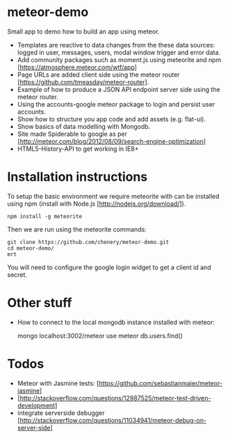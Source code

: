 meteor-demo
===========

Small app to demo how to build an app using meteor.

- Templates are reactive to data changes from the these data sources: logged in user, messages, users, modal window trigger and error data.
- Add community packages such as moment.js using meteorite and npm [https://atmosphere.meteor.com/wtf/app]
- Page URLs are added client side using the meteor router [https://github.com/tmeasday/meteor-router].
- Example of how to produce a JSON API endpoint server side using the meteor router.
- Using the accounts-google meteor package to login and persist user accounts.
- Show how to structure you app code and add assets (e.g. flat-ui).
- Show basics of data modelling with Mongodb.
- Site made Spiderable to google as per [http://meteor.com/blog/2012/08/09/search-engine-optimization]
- HTML5-History-API to get working in IE8+

# Installation instructions

To setup the basic environment we require meteorite with can be installed using npm (install with Node.js [http://nodejs.org/download/]).

    npm install -g meteorite

Then we are run using the meteorite commands:

    git clone https://github.com/chenery/meteor-demo.git
    cd meteor-demo/
    mrt

You will need to configure the google login widget to get a client id and secret.

# Other stuff

- How to connect to the local mongodb instance installed with meteor:

    mongo localhost:3002/meteor
    use meteor
    db.users.find()

# Todos
- Meteor with Jasmine tests: [https://github.com/sebastianmaier/meteor-jasmine]
- [http://stackoverflow.com/questions/12987525/meteor-test-driven-development]
- integrate serverside debugger [http://stackoverflow.com/questions/11034941/meteor-debug-on-server-side]
